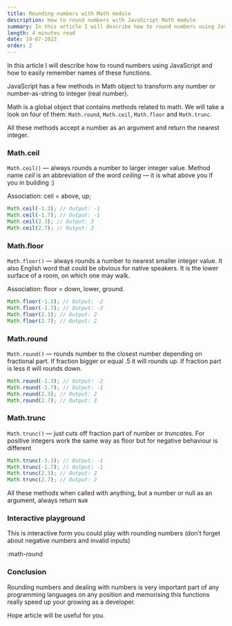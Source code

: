 ```yaml
---
title: Rounding numbers with Math module
description: How to round numbers with JavaScript Math module
summary: In this article I will describe how to round numbers using JavaScript and how to easily remember names of these functions.
length: 4 minutes read
date: 19-07-2022
order: 2
---
```


In this article I will describe how to round numbers using JavaScript and how to easily remember names of these functions.

JavaScript has a few methods in Math object to transform any number or number-as-string  to integer (real number).

Math is a global object that contains methods related to math. We will take a look on four of them: `Math.round`, `Math.ceil`, `Math.floor` and `Math.trunc`.

All these methods accept a number as an argument and return the nearest integer.

### Math.ceil
`Math.ceil()` — always rounds a number to larger integer value. Method name *ceil* is an abbreviation of the word  *ceiling —*  it is what above you if you in building :)

Association: ceil = above, up;

```js
Math.ceil(-1.3); // Output: -1
Math.ceil(-1.7); // Output: -1
Math.ceil(2.3); // Output: 3
Math.ceil(2.7); // Output: 3
```

### Math.floor
`Math.floor()` — always rounds a number to nearest smaller integer value. It also English word that could be obvious for native speakers. It is the lower surface of a room, on which one may walk.

Association: floor = down, lower, ground.

```js
Math.floor(-1.3); // Output: -2
Math.floor(-1.7); // Output: -2
Math.floor(2.3); // Output: 2
Math.floor(2.7); // Output: 2
```

### Math.round
`Math.round()` — rounds number to the closest number depending on fractional part. If fraction bigger or equal .5 it will rounds up. If fraction part is less it will rounds down.

```js
Math.round(-1.3); // Output: -2
Math.round(-1.7); // Output: -1
Math.round(2.3); // Output: 2
Math.round(2.7); // Output: 3
```

### Math.trunc
`Math.trunc()` — just cuts off fraction part of number or *truncates*. For positive integers work the same way as floor but for negative behaviour is different

```js
Math.trunc(-1.3); // Output: -1
Math.trunc(-1.7); // Output: -1
Math.trunc(2.3); // Output: 2
Math.trunc(2.7); // Output: 2
```

All these methods when called with anything, but a number or null as an argument, always return `NaN`

### Interactive playground
This is interactive form you could play with rounding numbers (don’t forget about negative numbers and invalid inputs)

:math-round

### Conclusion
Rounding numbers and dealing with numbers is very important part of any programming languages on any position and memorising this functions really speed up your growing as a developer.

Hope article will be useful for you.
